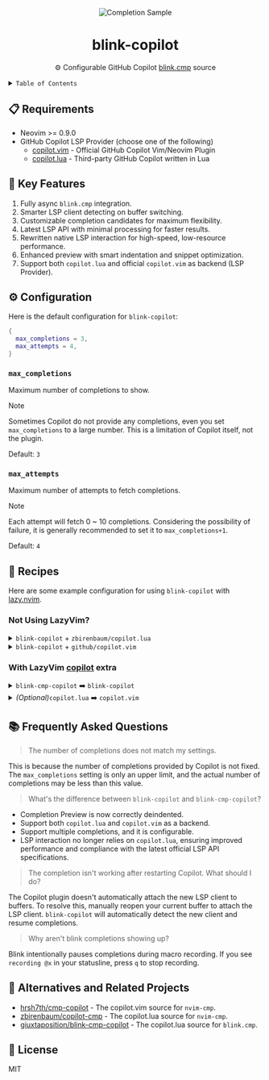 <!-- markdownlint-disable no-inline-html -->
<!-- markdownlint-disable first-line-heading -->

<div align="center">

![Completion Sample][title-image]

# blink-copilot

⚙️ Configurable GitHub Copilot [blink.cmp][blink-cmp-github] source

</div>

<details>

<summary><code>Table of Contents</code></summary>

- [📋 Requirements](#-requirements)
- [🌟 Key Features](#-key-features)
- [⚙️ Configuration](#️-configuration)
  - [`max_completions`](#max_completions)
  - [`max_attempts`](#max_attempts)
- [🥘 Recipes](#-recipes)
  - [Not Using LazyVim?](#not-using-lazyvim)
  - [With LazyVim copilot extra](#with-lazyvim-copilot-extra)
- [📚 Frequently Asked Questions](#-frequently-asked-questions)
- [🔄 Alternatives and Related Projects](#-alternatives-and-related-projects)
- [🪪 License](#-license)

</details>

## 📋 Requirements

- Neovim >= 0.9.0
- GitHub Copilot LSP Provider (choose one of the following)
  - [copilot.vim][copilot-vim-github] - Official GitHub Copilot Vim/Neovim Plugin
  - [copilot.lua][copilot-lua-github] - Third-party GitHub Copilot written in Lua

## 🌟 Key Features

1. Fully async `blink.cmp` integration.
2. Smarter LSP client detecting on buffer switching.
3. Customizable completion candidates for maximum flexibility.
4. Latest LSP API with minimal processing for faster results.
5. Rewritten native LSP interaction for high-speed, low-resource performance.
6. Enhanced preview with smart indentation and snippet optimization.
7. Support both `copilot.lua` and official `copilot.vim` as backend (LSP Provider).

## ⚙️ Configuration

Here is the default configuration for `blink-copilot`:

```lua
{
  max_completions = 3,
  max_attempts = 4,
}
```

### `max_completions`

Maximum number of completions to show.

> [!NOTE]
> Sometimes Copilot do not provide any completions, even you set `max_completions`
> to a large number. This is a limitation of Copilot itself, not the plugin.

Default: `3`

### `max_attempts`

Maximum number of attempts to fetch completions.

> [!NOTE]
> Each attempt will fetch 0 ~ 10 completions. Considering the possibility of failure,
> it is generally recommended to set it to `max_completions+1`.

Default: `4`

## 🥘 Recipes

Here are some example configuration for using `blink-copilot` with [lazy.nvim][lazy-nvim-github].

### Not Using LazyVim?

<details>
<summary><code>blink-copilot</code> + <code>zbirenbaum/copilot.lua</code></summary>

```lua
{
  "zbirenbaum/copilot.lua",
  cmd = "Copilot",
  build = ":Copilot auth",
  event = "InsertEnter",
  opts = {
    suggestion = { enabled = false },
    panel = { enabled = false },
    filetypes = {
      markdown = true,
      help = true,
    },
  },
},
{
  "saghen/blink.cmp",
  optional = true,
  dependencies = {
    "fang2hou/blink-copilot",
    opts = {},
  },
  opts = {
    sources = {
      default = { "copilot" },
      providers = {
        copilot = {
          name = "copilot",
          module = "blink-copilot",
          -- You need a icon source to show it, check https://cmp.saghen.dev/recipes#mini-icons
          kind = "Copilot",
          score_offset = 100,
          async = true,
        },
      },
    },
  },
}
```

</details>

<details>
<summary><code>blink-copilot</code> + <code>github/copilot.vim</code></summary>

```lua
{
  "github/copilot.vim",
  cmd = "Copilot",
  build = ":Copilot auth",
  event = "BufWinEnter",
  init = function()
    vim.g.copilot_no_maps = true
  end,
  config = function()
    vim.api.nvim_create_augroup("github_copilot", { clear = true })
    -- Only register the autocmds needed
    for _, event in pairs({ "FileType", "BufUnload", "BufEnter" }) do
      vim.api.nvim_create_autocmd({ event }, {
        group = "github_copilot",
        callback = function()
          vim.fn["copilot#On" .. event]()
        end,
      })
    end
  end,
},
{
  "saghen/blink.cmp",
  dependencies = {
    "fang2hou/blink-copilot",
    opts = {},
  },
  opts = {
    sources = {
      default = { "copilot" },
      providers = {
        copilot = {
          name = "copilot",
          module = "blink-copilot",
          -- You need a icon source to show it, check https://cmp.saghen.dev/recipes#mini-icons
          kind = "Copilot",
          score_offset = 100,
          async = true,
        },
      },
    },
  },
}
```

</details>

### With LazyVim [copilot][lazyvim-copilot-extra] extra

<details>
<summary><code>blink-cmp-copilot</code> ➡️ <code>blink-copilot</code></summary>

```lua
{ import = "lazyvim.plugins.extras.ai.copilot" },
{
  "saghen/blink.cmp",
  dependencies = {
    "fang2hou/blink-copilot",
    opts = {},
  },
  opts = {
    sources = {
      default = { "copilot" },
      providers = {
        copilot = {
          name = "copilot",
          module = "blink-copilot",
          kind = "Copilot",
          score_offset = 100,
          async = true,
        },
      },
    },
  },
}
```

</details>

<details>
<summary><i>(Optional)</i><code>copilot.lua</code> ➡️ <code>copilot.vim</code></summary>

```lua
{
  "zbirenbaum/copilot.lua",
  enabled = false,
},
{
  "github/copilot.vim",
  cmd = "Copilot",
  build = ":Copilot auth",
  event = "BufWinEnter",
  init = function()
    vim.g.copilot_no_maps = true
  end,
  config = function()
    vim.api.nvim_create_augroup("github_copilot", { clear = true })
    -- Only register the autocmds needed
    for _, event in pairs({ "FileType", "BufUnload", "BufEnter" }) do
      vim.api.nvim_create_autocmd({ event }, {
        group = "github_copilot",
        callback = function()
          vim.fn["copilot#On" .. event]()
        end,
      })
    end
  end,
}
```

</details>

## 📚 Frequently Asked Questions

> The number of completions does not match my settings.

This is because the number of completions provided by Copilot is not fixed.
The `max_completions` setting is only an upper limit, and the actual number of
completions may be less than this value.

> What's the difference between `blink-copilot` and `blink-cmp-copilot`?

- Completion Preview is now correctly deindented.
- Support both `copilot.lua` and `copilot.vim` as a backend.
- Support multiple completions, and it is configurable.
- LSP interaction no longer relies on `copilot.lua`, ensuring improved
  performance and compliance with the latest official LSP API specifications.

> The completion isn't working after restarting Copilot. What should I do?

The Copilot plugin doesn't automatically attach the new LSP client to buffers.
To resolve this, manually reopen your current buffer to attach the LSP client.
`blink-copilot` will automatically detect the new client and resume completions.

> Why aren't blink completions showing up?

Blink intentionally pauses completions during macro recording.
If you see `recording @x` in your statusline, press `q` to stop recording.

## 🔄 Alternatives and Related Projects

- [hrsh7th/cmp-copilot][cmp-copilot-github] -
  The copilot.vim source for `nvim-cmp`.
- [zbirenbaum/copilot-cmp][copilot-cmp-github] -
  The copilot.lua source for `nvim-cmp`.
- [giuxtaposition/blink-cmp-copilot][blink-cmp-copilot-github] -
  The copilot.lua source for `blink.cmp`.

## 🪪 License

MIT

<!-- LINKS -->

[title-image]: https://github.com/user-attachments/assets/94ba611a-12d9-4aba-bb97-ad8a433a47ad
[copilot-vim-github]: https://github.com/github/copilot.vim
[copilot-lua-github]: https://github.com/zbirenbaum/copilot.lua
[lazyvim-copilot-extra]: https://www.lazyvim.org/extras/ai/copilot
[lazy-nvim-github]: https://github.com/folke/lazy.nvim
[blink-cmp-github]: https://github.com/Saghen/blink.cmp
[cmp-copilot-github]: https://github.com/hrsh7th/cmp-copilot
[copilot-cmp-github]: https://github.com/hrsh7th/cmp-copilot
[blink-cmp-copilot-github]: https://github.com/giuxtaposition/blink-cmp-copilot
